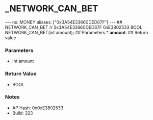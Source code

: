 # _NETWORK_CAN_BET

--- ns: MONEY aliases: ["0x3A54E33660DED67F"] --- ## NETWORK_CAN_BET  // 0x3A54E33660DED67F 0xE3802533 BOOL NETWORK_CAN_BET(int amount);   ## Parameters * **amount**:  ## Return value

### Parameters
* int amount

### Return Value
* BOOL

### Notes
* AP Hash: 0x0xE3802533
* Build: 323


